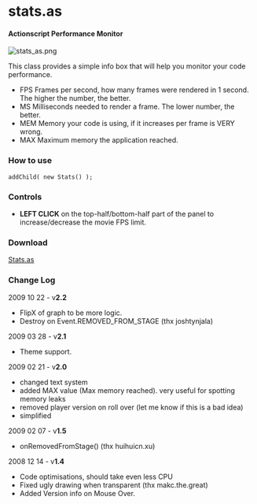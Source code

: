 stats.as
========

#### Actionscript Performance Monitor ####

![stats_as.png](http://images.illuzor.com/uploads/stats_as_1338581199.png)

This class provides a simple info box that will help you monitor your code performance.

* FPS Frames per second, how many frames were rendered in 1 second. The higher the number, the better.
* MS Milliseconds needed to render a frame. The lower number, the better.
* MEM Memory your code is using, if it increases per frame is VERY wrong.
* MAX Maximum memory the application reached.

### How to use ###

	addChild( new Stats() );

### Controls ###

* **LEFT CLICK** on the top-half/bottom-half part of the panel to increase/decrease the movie FPS limit.

### Download ###

[Stats.as](http://github.com/mrdoob/stats.as/raw/master/src/net/hires/debug/Stats.as)

### Change Log ###

2009 10 22 - v**2.2**

* FlipX of graph to be more logic.
* Destroy on Event.REMOVED_FROM_STAGE (thx joshtynjala)


2009 03 28 - v**2.1**

* Theme support.


2009 02 21 - v**2.0**

* changed text system
* added MAX value (Max memory reached). very useful for spotting memory leaks
* removed player version on roll over (let me know if this is a bad idea)
* simplified


2009 02 07 - v**1.5**

* onRemovedFromStage() (thx huihuicn.xu)


2008 12 14 - v**1.4**

* Code optimisations, should take even less CPU
* Fixed ugly drawing when transparent (thx makc.the.great)
* Added Version info on Mouse Over.

